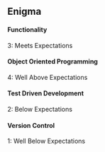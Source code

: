 ## Enigma

#### Functionality

3: Meets Expectations

#### Object Oriented Programming

4: Well Above Expectations

#### Test Driven Development

2: Below Expectations

#### Version Control

1: Well Below Expectations
